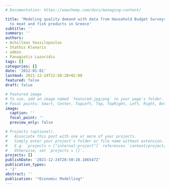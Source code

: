 ```yaml
---
# Documentation: https://wowchemy.com/docs/managing-content/

title: 'Modeling quality demand with data from Household Budget Surveys: An application
  to meat and fish products in Greece'
subtitle: ''
summary: ''
authors:
- Achilleas Vassilopoulos
- Stathis Klonaris
- admin
- Panagiotis Lazaridis
tags: []
categories: []
date: '2012-01-01'
lastmod: 2021-12-24T22:50:28+02:00
featured: false
draft: false

# Featured image
# To use, add an image named `featured.jpg/png` to your page's folder.
# Focal points: Smart, Center, TopLeft, Top, TopRight, Left, Right, BottomLeft, Bottom, BottomRight.
image:
  caption: ''
  focal_point: ''
  preview_only: false

# Projects (optional).
#   Associate this post with one or more of your projects.
#   Simply enter your project's folder or file name without extension.
#   E.g. `projects = ["internal-project"]` references `content/project/deep-learning/index.md`.
#   Otherwise, set `projects = []`.
projects: []
publishDate: '2021-12-24T20:50:28.186547Z'
publication_types:
- '2'
abstract: ''
publication: '*Economic Modelling*'
---
```

